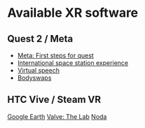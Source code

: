# Available XR software

## Quest 2 / Meta

* [Meta: First steps for quest]()
* [International space station experience]()
* [Virtual speech]()
* [Bodyswaps]()

## HTC Vive / Steam VR

[Google Earth]()
[Valve: The Lab]()
[Noda]()